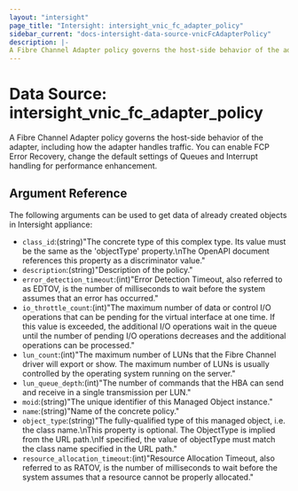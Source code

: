```yaml
---
layout: "intersight"
page_title: "Intersight: intersight_vnic_fc_adapter_policy"
sidebar_current: "docs-intersight-data-source-vnicFcAdapterPolicy"
description: |-
A Fibre Channel Adapter policy governs the host-side behavior of the adapter, including how the adapter handles traffic. You can enable FCP Error Recovery, change the default settings of Queues and Interrupt handling for performance enhancement.
---
```


# Data Source: intersight_vnic_fc_adapter_policy
A Fibre Channel Adapter policy governs the host-side behavior of the adapter, including how the adapter handles traffic. You can enable FCP Error Recovery, change the default settings of Queues and Interrupt handling for performance enhancement.
## Argument Reference
The following arguments can be used to get data of already created objects in Intersight appliance:
* `class_id`:(string)"The concrete type of this complex type. Its value must be the same as the 'objectType' property.\nThe OpenAPI document references this property as a discriminator value."
* `description`:(string)"Description of the policy."
* `error_detection_timeout`:(int)"Error Detection Timeout, also referred to as EDTOV, is the number of milliseconds to wait before the system assumes that an error has occurred."
* `io_throttle_count`:(int)"The maximum number of data or control I/O operations that can be pending for the virtual interface at one time. If this value is exceeded, the additional I/O operations wait in the queue until the number of pending I/O operations decreases and the additional operations can be processed."
* `lun_count`:(int)"The maximum number of LUNs that the Fibre Channel driver will export or show. The maximum number of LUNs is usually controlled by the operating system running on the server."
* `lun_queue_depth`:(int)"The number of commands that the HBA can send and receive in a single transmission per LUN."
* `moid`:(string)"The unique identifier of this Managed Object instance."
* `name`:(string)"Name of the concrete policy."
* `object_type`:(string)"The fully-qualified type of this managed object, i.e. the class name.\nThis property is optional. The ObjectType is implied from the URL path.\nIf specified, the value of objectType must match the class name specified in the URL path."
* `resource_allocation_timeout`:(int)"Resource Allocation Timeout, also referred to as RATOV, is the number of milliseconds to wait before the system assumes that a resource cannot be properly allocated."

